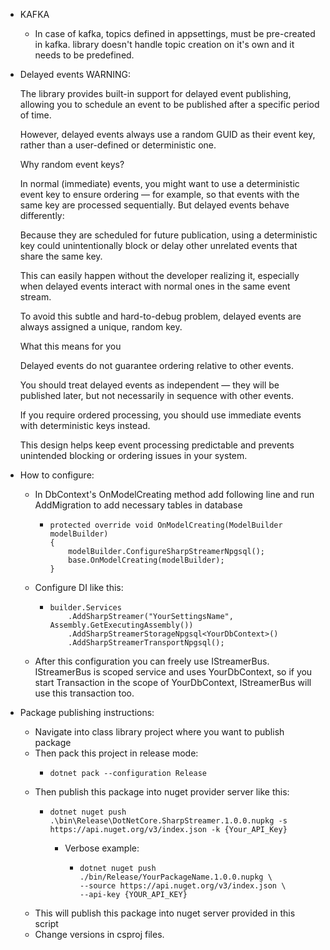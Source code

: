 * KAFKA
    * In case of kafka, topics defined in appsettings, must be pre-created in kafka. library doesn't handle topic creation on it's own
      and it needs to be predefined.
* Delayed events WARNING:
      
  The library provides built-in support for delayed event publishing, allowing you to schedule an event to be published after a specific period of time.

  However, delayed events always use a random GUID as their event key, rather than a user-defined or deterministic one.

  Why random event keys?

  In normal (immediate) events, you might want to use a deterministic event key to ensure ordering — for example, so that events with the same key are processed sequentially.
  But delayed events behave differently:

  Because they are scheduled for future publication, using a deterministic key could unintentionally block or delay other unrelated events that share the same key.

  This can easily happen without the developer realizing it, especially when delayed events interact with normal ones in the same event stream.

  To avoid this subtle and hard-to-debug problem, delayed events are always assigned a unique, random key.

  What this means for you

  Delayed events do not guarantee ordering relative to other events.

  You should treat delayed events as independent — they will be published later, but not necessarily in sequence with other events.

  If you require ordered processing, you should use immediate events with deterministic keys instead.

  This design helps keep event processing predictable and prevents unintended blocking or ordering issues in your system.
* How to configure:
    * In DbContext's OnModelCreating method add following line and run AddMigration to add necessary tables in database
      *     protected override void OnModelCreating(ModelBuilder modelBuilder)
            {
                modelBuilder.ConfigureSharpStreamerNpgsql();
                base.OnModelCreating(modelBuilder);
            }
    * Configure DI like this:
      *     builder.Services
                .AddSharpStreamer("YourSettingsName", Assembly.GetExecutingAssembly())
                .AddSharpStreamerStorageNpgsql<YourDbContext>()
                .AddSharpStreamerTransportNpgsql();
    * After this configuration you can freely use IStreamerBus. IStreamerBus is scoped service and uses YourDbContext, 
      so if you start Transaction in the scope of
      YourDbContext, IStreamerBus will use this transaction too.
* Package publishing instructions:
    * Navigate into class library project where you want to publish package
    * Then pack this project in release mode:
      *     dotnet pack --configuration Release
    * Then publish this package into nuget provider server like this:
      *     dotnet nuget push .\bin\Release\DotNetCore.SharpStreamer.1.0.0.nupkg -s https://api.nuget.org/v3/index.json -k {Your_API_Key}
        * Verbose example:
          *     dotnet nuget push ./bin/Release/YourPackageName.1.0.0.nupkg \
                --source https://api.nuget.org/v3/index.json \
                --api-key {YOUR_API_KEY}
    * This will publish this package into nuget server provided in this script
    * Change versions in csproj files.
